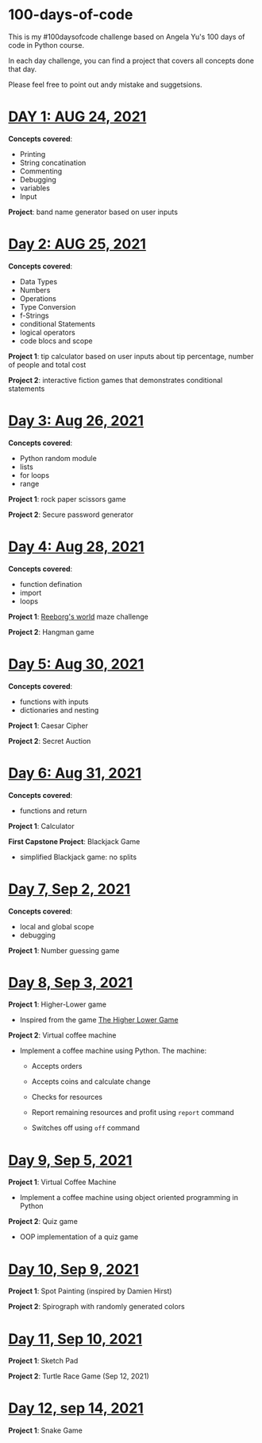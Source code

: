 # 100-days-of-code

This is my #100daysofcode challenge based on Angela Yu's 100 days of code in Python course.

In each day challenge, you can find a project that covers all concepts done that day.

Please feel free to point out andy mistake and suggetsions.

# [DAY 1: AUG 24, 2021](https://github.com/Yosef-S-A/100-days-of-code/tree/main/Day0x01)


**Concepts covered**:

+ Printing
+ String concatination
+ Commenting
+ Debugging
+ variables
+ Input

**Project**: band name generator based on user inputs


# [Day 2: AUG 25, 2021](https://github.com/Yosef-S-A/100-days-of-code/tree/main/Day0x02)


**Concepts covered**:

+ Data Types
+ Numbers
+ Operations
+ Type Conversion
+ f-Strings
+ conditional Statements
+ logical operators
+ code blocs and scope


**Project 1**: tip calculator based on user inputs about tip percentage, number of people and total cost 

**Project 2**: interactive fiction games that demonstrates conditional statements


# [Day 3: Aug 26, 2021](https://github.com/Yosef-S-A/100-days-of-code/tree/main/Day0x03)


**Concepts covered**:

+ Python random module
+ lists
+ for loops
+ range

**Project 1**: rock paper scissors game 

**Project 2**: Secure password generator


# [Day 4: Aug 28, 2021](https://github.com/Yosef-S-A/100-days-of-code/tree/main/Day0x04)


**Concepts covered**:

+ function defination
+ import 
+ loops

**Project 1**: [Reeborg's world](https://reeborg.ca/reeborg.html?lang=en&mode=python&menu=worlds%2Fmenus%2Freeborg_intro_en.json&name=Maze&url=worlds%2Ftutorial_en%2Fmaze1.json) maze challenge

**Project 2**: Hangman game

# [Day 5: Aug 30, 2021](https://github.com/Yosef-S-A/100-days-of-code/tree/main/Day0x05)


**Concepts covered**:

+ functions with inputs
+ dictionaries and nesting

**Project 1**: Caesar Cipher

**Project 2**: Secret Auction 


# [Day 6: Aug 31, 2021](https://github.com/Yosef-S-A/100-days-of-code/tree/main/Day0x06)


**Concepts covered**:

+ functions and return

**Project 1**: Calculator

**First Capstone Project**: Blackjack Game

+ simplified Blackjack game: no splits

# [Day 7, Sep 2, 2021](https://github.com/Yosef-S-A/100-days-of-code/tree/main/Day0x07)


**Concepts covered**: 
+ local and global scope
+ debugging

**Project 1**: Number guessing game

# [Day 8, Sep 3, 2021](https://github.com/Yosef-S-A/100-days-of-code/tree/main/Day0x08)

**Project 1**: Higher-Lower game

+ Inspired from the game [The Higher Lower Game](http://www.higherlowergame.com/)

**Project 2**: Virtual coffee machine

+ Implement a coffee machine using Python. The machine:

	+ Accepts orders

	+ Accepts coins and calculate change

	+ Checks for resources

	+ Report remaining resources and profit using ```report``` command

	+ Switches off using ```off``` command

# [Day 9, Sep 5, 2021](https://github.com/Yosef-S-A/100-days-of-code/tree/main/Day0x09)

**Project 1**: Virtual Coffee Machine

+ Implement a coffee machine using object oriented programming in Python

**Project 2**: Quiz game

+ OOP implementation of a quiz game

# [Day 10, Sep 9, 2021](https://github.com/Yosef-S-A/100-days-of-code/tree/main/Day0x10)

**Project 1**: Spot Painting (inspired by Damien Hirst)

**Project 2**: Spirograph with randomly generated colors

# [Day 11, Sep 10, 2021](https://github.com/Yosef-S-A/100-days-of-code/tree/main/Day0x11) 

**Project 1**: Sketch Pad

**Project 2**: Turtle Race Game (Sep 12, 2021)

# [Day 12, sep 14, 2021](https://github.com/Yosef-S-A/100-days-of-code/tree/main/Day0x12)

**Project 1**: Snake Game





